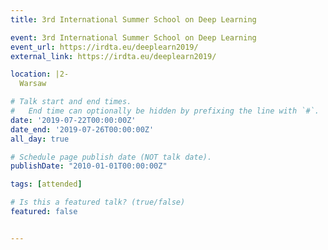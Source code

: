 ```yaml
---
title: 3rd International Summer School on Deep Learning

event: 3rd International Summer School on Deep Learning
event_url: https://irdta.eu/deeplearn2019/
external_link: https://irdta.eu/deeplearn2019/

location: |2-
  Warsaw

# Talk start and end times.
#   End time can optionally be hidden by prefixing the line with `#`.
date: '2019-07-22T00:00:00Z'
date_end: '2019-07-26T00:00:00Z'
all_day: true

# Schedule page publish date (NOT talk date).
publishDate: "2010-01-01T00:00:00Z"

tags: [attended]

# Is this a featured talk? (true/false)
featured: false


---
```

